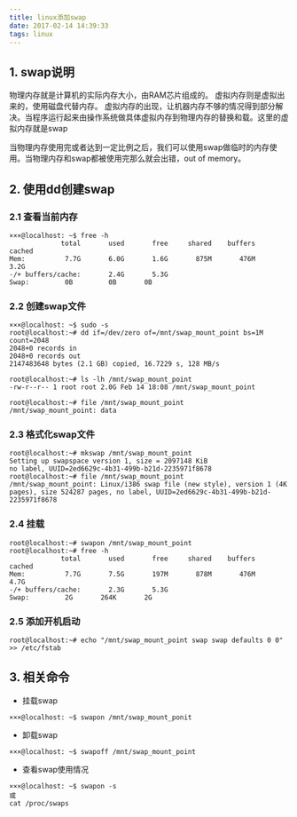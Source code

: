 ```yaml
---
title: linux添加swap
date: 2017-02-14 14:39:33
tags: linux
---
```


## 1. swap说明
物理内存就是计算机的实际内存大小，由RAM芯片组成的。
虚拟内存则是虚拟出来的，使用磁盘代替内存。
虚拟内存的出现，让机器内存不够的情况得到部分解决。当程序运行起来由操作系统做具体虚拟内存到物理内存的替换和载。这里的虚拟内存就是swap

当物理内存使用完或者达到一定比例之后，我们可以使用swap做临时的内存使用。当物理内存和swap都被使用完那么就会出错，out of memory。

## 2. 使用dd创建swap

### 2.1 查看当前内存
```
×××@localhost: ~$ free -h
             total       used       free     shared    buffers     cached
Mem:          7.7G       6.0G       1.6G       875M       476M       3.2G
-/+ buffers/cache:       2.4G       5.3G
Swap:         0B         0B       0B
```

### 2.2 创建swap文件
```
×××@localhost: ~$ sudo -s
root@localhost:~# dd if=/dev/zero of=/mnt/swap_mount_point bs=1M count=2048
2048+0 records in
2048+0 records out
2147483648 bytes (2.1 GB) copied, 16.7229 s, 128 MB/s

root@localhost:~# ls -lh /mnt/swap_mount_point 
-rw-r--r-- 1 root root 2.0G Feb 14 18:08 /mnt/swap_mount_point

root@localhost:~# file /mnt/swap_mount_point 
/mnt/swap_mount_point: data

```

### 2.3 格式化swap文件
```
root@localhost:~# mkswap /mnt/swap_mount_point 
Setting up swapspace version 1, size = 2097148 KiB
no label, UUID=2ed6629c-4b31-499b-b21d-2235971f8678
root@localhost:~# file /mnt/swap_mount_point 
/mnt/swap_mount_point: Linux/i386 swap file (new style), version 1 (4K pages), size 524287 pages, no label, UUID=2ed6629c-4b31-499b-b21d-2235971f8678
```

### 2.4 挂载
```
root@localhost:~# swapon /mnt/swap_mount_point 
root@localhost:~# free -h
             total       used       free     shared    buffers     cached
Mem:          7.7G       7.5G       197M       878M       476M       4.7G
-/+ buffers/cache:       2.3G       5.3G
Swap:         2G       264K       2G
```

### 2.5 添加开机启动
```
root@localhost:~# echo "/mnt/swap_mount_point swap swap defaults 0 0" >> /etc/fstab  
```

## 3. 相关命令
- 挂载swap
```
×××@localhost: ~$ swapon /mnt/swap_mount_ponit
```

- 卸载swap
```
×××@localhost: ~$ swapoff /mnt/swap_mount_point
```

- 查看swap使用情况
```
×××@localhost: ~$ swapon -s 
或
cat /proc/swaps
```


